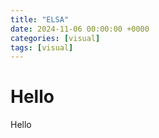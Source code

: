 ```yaml
---
title: "ELSA"
date: 2024-11-06 00:00:00 +0000
categories: [visual]
tags: [visual]
---
```


# Hello

Hello

